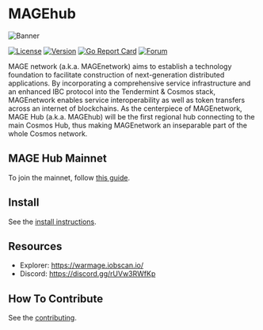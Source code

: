 # MAGEhub

![Banner](https://raw.githubusercontent.com/warmage-sports/warmage/master/docs/pics/mage.jpg)

[![License](https://img.shields.io/github/license/warmage-sports/warmage.svg)](https://github.com/warmage-sports/warmage/blob/master/LICENSE)
[![Version](https://img.shields.io/github/tag/warmage-sports/warmage.svg)](https://github.com/warmage-sports/warmage/releases)
[![Go Report Card](https://goreportcard.com/badge/github.com/warmage-sports/warmage)](https://goreportcard.com/report/github.com/warmage-sports/warmage)
[![Forum](https://img.shields.io/discourse/https/forum.irisnet.org/topics.svg)](https://forum.irisnet.org/)

MAGE network (a.k.a. MAGEnetwork) aims to establish a technology foundation to facilitate construction of next-generation distributed applications. By incorporating a comprehensive service infrastructure and an enhanced IBC protocol into the Tendermint & Cosmos stack, MAGEnetwork enables service interoperability as well as token transfers across an internet of blockchains.
As the centerpiece of MAGEnetwork, MAGE Hub (a.k.a. MAGEhub) will be the first regional hub connecting to the main Cosmos Hub, thus making MAGEnetwork an inseparable part of the whole Cosmos network.

## MAGE Hub Mainnet

To join the mainnet, follow [this guide](https://www.irisnet.org/docs/get-started/mainnet.html).

## Install

See the [install instructions](https://www.irisnet.org/docs/get-started/install.html).

## Resources

* Explorer: <https://warmage.iobscan.io/>
* Discord: <https://discord.gg/rUVw3RWfKp>

## How To Contribute

See the [contributing](./CONTRIBUTING.md).
